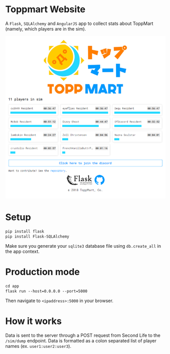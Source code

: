 # Toppmart Website

A `Flask`, `SQLAlchemy` and `AngularJS` app to collect stats about ToppMart (namely, which players are in the sim).

![](readme/screenshot.png)

# Setup

```
pip install flask
pip install Flask-SQLAlchemy
```

Make sure you generate your `sqlite3` database file using `db.create_all` in the app context.

# Production mode

```
cd app
flask run --host=0.0.0.0 --port=5000
```

Then navigate to `<ipaddress>:5000` in your browser.

# How it works

Data is sent to the server through a POST request from Second Life to the `/sim/dump` endpoint. Data is formatted as a colon separated list of player names (ex. `user1:user2:user3`).